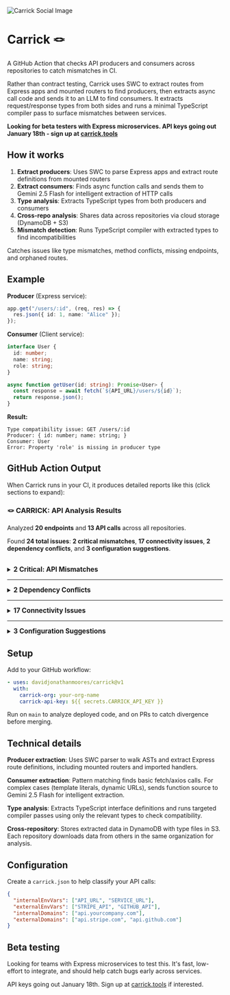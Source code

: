 ![Carrick Social Image](https://cdn.prod.website-files.com/685162a038275750f4f698e3/686cee204d48f5406664086d_social-image_1.png)

# Carrick 🪢

A GitHub Action that checks API producers and consumers across repositories to catch mismatches in CI.

Rather than contract testing, Carrick uses SWC to extract routes from Express apps and mounted routers to find producers, then extracts async call code and sends it to an LLM to find consumers. It extracts request/response types from both sides and runs a minimal TypeScript compiler pass to surface mismatches between services.

**Looking for beta testers with Express microservices. API keys going out January 18th - sign up at [carrick.tools](https://www.carrick.tools/)**

## How it works

1. **Extract producers**: Uses SWC to parse Express apps and extract route definitions from mounted routers
2. **Extract consumers**: Finds async function calls and sends them to Gemini 2.5 Flash for intelligent extraction of HTTP calls
3. **Type analysis**: Extracts TypeScript types from both producers and consumers
4. **Cross-repo analysis**: Shares data across repositories via cloud storage (DynamoDB + S3)
5. **Mismatch detection**: Runs TypeScript compiler with extracted types to find incompatibilities

Catches issues like type mismatches, method conflicts, missing endpoints, and orphaned routes.

## Example

**Producer** (Express service):
```typescript
app.get("/users/:id", (req, res) => {
  res.json({ id: 1, name: "Alice" });
});
```

**Consumer** (Client service):
```typescript
interface User {
  id: number;
  name: string;
  role: string;
}

async function getUser(id: string): Promise<User> {
  const response = await fetch(`${API_URL}/users/${id}`);
  return response.json();
}
```

**Result:**
```
Type compatibility issue: GET /users/:id
Producer: { id: number; name: string; }
Consumer: User
Error: Property 'role' is missing in producer type
```

## GitHub Action Output

When Carrick runs in your CI, it produces detailed reports like this (click sections to expand):

<!-- CARRICK_ISSUE_COUNT:22 -->
### 🪢 CARRICK: API Analysis Results

Analyzed **20 endpoints** and **13 API calls** across all repositories.

Found **24 total issues**: **2 critical mismatches**, **17 connectivity issues**, **2 dependency conflicts**, and **3 configuration suggestions**.

<br>

<details>
<summary>
<strong style="font-size: 1.1em;">2 Critical: API Mismatches</strong>
</summary>

> These issues indicate a direct conflict between the API consumer and producer and should be addressed first.

#### Type Compatibility Issue: `GET /users/:id`

Type compatibility issue detected.

  - **Endpoint:** `GET /users/:id`
  - **Producer Type:** `{ commentsByUser: repo-a-types.Comment[]; }`
  - **Consumer Type:** `repo-b-types.User`
  - **Error:** { commentsByUser: Comment[]; } missing properties from User: id, name, role

#### Method Mismatch

Issue details: Method mismatch: GET ENV_VAR:ORDER_SERVICE_URL:/orders is called but endpoint only supports POST
</details>
<hr>

<details>
<summary>
<strong style="font-size: 1.1em;">2 Dependency Conflicts</strong>
</summary>

> These packages have different versions across repositories, which could cause compatibility issues.

### Critical Conflicts (1) - Major Version Differences

> These conflicts involve major version differences that could cause breaking changes.

#### express

| Repository | Version | Source |
| :--- | :--- | :--- |
| `user-service` | `4.18.0` | `package.json` |
| `comment-service` | `3.4.8` | `package.json` |

### Warning Conflicts (1) - Minor Version Differences

> These conflicts involve minor version differences that may cause compatibility issues.

#### @types/node

| Repository | Version | Source |
| :--- | :--- | :--- |
| `user-service` | `18.15.0` | `package.json` |
| `comment-service` | `18.11.9` | `package.json` |

</details>
<hr>

<details>
<summary>
<strong style="font-size: 1.1em;">17 Connectivity Issues</strong>
</summary>

> These endpoints are either defined but never used (orphaned) or called but never defined (missing). This could be dead code or a misconfigured route.

#### 2 Missing Endpoints

| Method | Path |
| :--- | :--- |
| `GET` | `ENV_VAR:ORDER_SERVICE_URL:/route-does-not-exist` |
| `GET` | `/not-found` |

<br>

#### 15 Orphaned Endpoints

| Method | Path |
| :--- | :--- |
| `GET` | `/api/orders` |
| `GET` | `/api/orders/:id/comments` |
| `GET` | `/users` |
| `GET` | `/api/comments` |
| `GET` | `/posts/:postId` |
| `GET` | `/events/:eventId/register` |
| `GET` | `/api/potatoes` |
| `GET` | `/admin/stats` |
| `GET` | `/dynamic` |
| `GET` | `/api/profiles` |
| `GET` | `/users/:id/profile` |
| `GET` | `/api/v1/stats` |
| `POST` | `/api/comments` |
| `GET` | `/api/comments/:id` |
| `POST` | `/api/v1/chat` |
</details>
<hr>

<details>
<summary>
<strong style="font-size: 1.1em;">3 Configuration Suggestions</strong>
</summary>

> These API calls use environment variables to construct the URL. To enable full analysis, consider adding them to your tool's external API configuration.

  - `GET` using **[COMMENT_SERVICE_URL]** in `/api/comments`
  - `GET` using **[COMMENT_SERVICE_URL]** in `/comments`
</details>
<!-- CARRICK_OUTPUT_END -->

## Setup

Add to your GitHub workflow:

```yaml
- uses: davidjonathanmoores/carrick@v1
  with:
    carrick-org: your-org-name
    carrick-api-key: ${{ secrets.CARRICK_API_KEY }}
```

Run on `main` to analyze deployed code, and on PRs to catch divergence before merging.

## Technical details

**Producer extraction**: Uses SWC parser to walk ASTs and extract Express route definitions, including mounted routers and imported handlers.

**Consumer extraction**: Pattern matching finds basic fetch/axios calls. For complex cases (template literals, dynamic URLs), sends function source to Gemini 2.5 Flash for intelligent extraction.

**Type analysis**: Extracts TypeScript interface definitions and runs targeted compiler passes using only the relevant types to check compatibility.

**Cross-repository**: Stores extracted data in DynamoDB with type files in S3. Each repository downloads data from others in the same organization for analysis.

## Configuration

Create a `carrick.json` to help classify your API calls:

```json
{
  "internalEnvVars": ["API_URL", "SERVICE_URL"],
  "externalEnvVars": ["STRIPE_API", "GITHUB_API"],
  "internalDomains": ["api.yourcompany.com"],
  "externalDomains": ["api.stripe.com", "api.github.com"]
}
```

## Beta testing

Looking for teams with Express microservices to test this. It's fast, low-effort to integrate, and should help catch bugs early across services.

API keys going out January 18th. Sign up at [carrick.tools](https://www.carrick.tools/) if interested.
